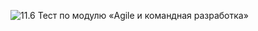 ![11.6 Тест по модулю «Agile и командная разработка»](https://i.postimg.cc/MxPFszQK/11-6-Agile.png)
